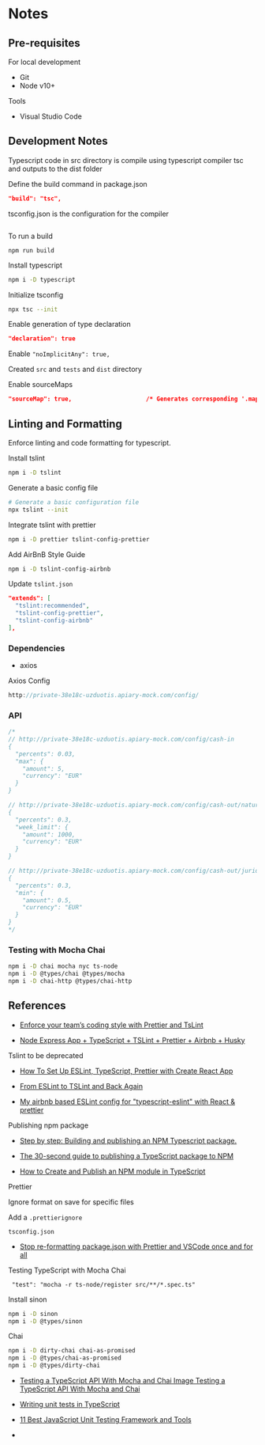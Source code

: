 # Notes

## Pre-requisites

For local development

- Git
- Node v10+

Tools

- Visual Studio Code

## Development Notes

Typescript code in src directory is compile using typescript compiler tsc and outputs to the dist folder

Define the build command in package.json

```json
"build": "tsc",
```

tsconfig.json is the configuration for the compiler

```

```

To run a build

```
npm run build
```

Install typescript

```bash
npm i -D typescript
```

Initialize tsconfig

```bash
npx tsc --init
```

Enable generation of type declaration

```json
"declaration": true
```

Enable `"noImplicitAny": true,`

Created `src` and `tests` and `dist` directory

Enable sourceMaps

```json
"sourceMap": true,                     /* Generates corresponding '.map' file. */
```

## Linting and Formatting

Enforce linting and code formatting for typescript.

Install tslint

```bash
npm i -D tslint
```

Generate a basic config file

```bash
# Generate a basic configuration file
npx tslint --init
```

Integrate tslint with prettier

```bash
npm i -D prettier tslint-config-prettier
```

Add AirBnB Style Guide

```bash
npm i -D tslint-config-airbnb
```

Update `tslint.json`

```json
"extends": [
  "tslint:recommended",
  "tslint-config-prettier",
  "tslint-config-airbnb"
],
```

### Dependencies

- axios

Axios Config

```js
http://private-38e18c-uzduotis.apiary-mock.com/config/
```

### API

```js
/* 
// http://private-38e18c-uzduotis.apiary-mock.com/config/cash-in
{
  "percents": 0.03,
  "max": {
    "amount": 5,
    "currency": "EUR"
  }
}

// http://private-38e18c-uzduotis.apiary-mock.com/config/cash-out/natural
{
  "percents": 0.3,
  "week_limit": {
    "amount": 1000,
    "currency": "EUR"
  }
}

// http://private-38e18c-uzduotis.apiary-mock.com/config/cash-out/juridical
{
  "percents": 0.3,
  "min": {
    "amount": 0.5,
    "currency": "EUR"
  }
}
*/
```

### Testing with Mocha Chai

```bash
npm i -D chai mocha nyc ts-node
npm i -D @types/chai @types/mocha
npm i -D chai-http @types/chai-http
```

## References

- [Enforce your team’s coding style with Prettier and TsLint](https://itnext.io/enforce-your-team-coding-style-with-prettier-and-tslint-9faac5016ce7)

- [Node Express App + TypeScript + TSLint + Prettier + Airbnb + Husky](https://medium.com/@jorgemcdev/node-express-app-typescript-tslint-prettier-airbnb-husky-c42588cbcbe3)

Tslint to be deprecated

- [How To Set Up ESLint, TypeScript, Prettier with Create React App](https://dev.to/benweiser/how-to-set-up-eslint-typescript-prettier-with-create-react-app-3675)

- [From ESLint to TSLint and Back Again](https://codeburst.io/from-eslint-to-tslint-and-back-again-bf259c2e7437)

- [My airbnb based ESLint config for "typescript-eslint" with React & prettier](https://gist.github.com/1natsu172/a65a4b45faed2bd3fa74b24163e4256e)

Publishing npm package

- [Step by step: Building and publishing an NPM Typescript package.](https://itnext.io/step-by-step-building-and-publishing-an-npm-typescript-package-44fe7164964c)

- [The 30-second guide to publishing a TypeScript package to NPM](https://medium.com/cameron-nokes/the-30-second-guide-to-publishing-a-typescript-package-to-npm-89d93ff7bccd)

- [How to Create and Publish an NPM module in TypeScript](https://codeburst.io/https-chidume-nnamdi-com-npm-module-in-typescript-12b3b22f0724)

Prettier

Ignore format on save for specific files

Add a `.prettierignore`

```
tsconfig.json
```

- [Stop re-formatting package.json with Prettier and VSCode once and for all](https://medium.com/@martin_hotell/stop-re-formatting-package-json-with-prettier-and-vscode-once-and-for-all-52d283067f9a)

Testing TypeScript with Mocha Chai

```
 "test": "mocha -r ts-node/register src/**/*.spec.ts"
```

Install sinon

```bash
npm i -D sinon
npm i -D @types/sinon
```

Chai

```bash
npm i -D dirty-chai chai-as-promised
npm i -D @types/chai-as-promised
npm i -D @types/dirty-chai
```

- [Testing a TypeScript API With Mocha and Chai Image Testing a TypeScript API With Mocha and Chai](https://tutorialedge.net/typescript/testing-typescript-api-with-mocha-chai/)

- [Writing unit tests in TypeScript](https://medium.com/@RupaniChirag/writing-unit-tests-in-typescript-d4719b8a0a40)

- [11 Best JavaScript Unit Testing Framework and Tools](https://geekflare.com/javascript-unit-testing/)

- []()
